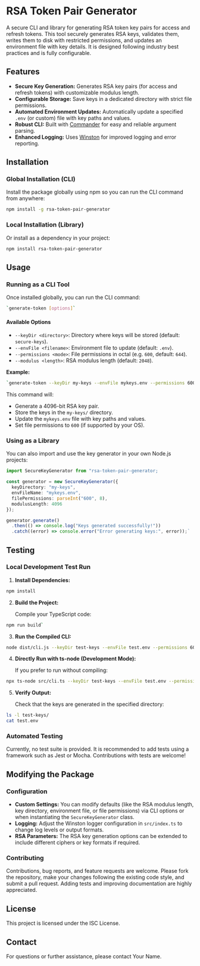 # RSA Token Pair Generator

A secure CLI and library for generating RSA token key pairs for access and refresh tokens. This tool securely generates RSA keys, validates them, writes them to disk with restricted permissions, and updates an environment file with key details. It is designed following industry best practices and is fully configurable.

## Features

- **Secure Key Generation:** Generates RSA key pairs (for access and refresh tokens) with customizable modulus length.
- **Configurable Storage:** Save keys in a dedicated directory with strict file permissions.
- **Automated Environment Updates:** Automatically update a specified `.env` (or custom) file with key paths and values.
- **Robust CLI:** Built with [Commander](https://www.npmjs.com/package/commander) for easy and reliable argument parsing.
- **Enhanced Logging:** Uses [Winston](https://www.npmjs.com/package/winston) for improved logging and error reporting.

## Installation

### Global Installation (CLI)

Install the package globally using npm so you can run the CLI command from anywhere:

```bash
npm install -g rsa-token-pair-generator
```

### Local Installation (Library)

Or install as a dependency in your project:

```bash
npm install rsa-token-pair-generator
```

## Usage

### Running as a CLI Tool

Once installed globally, you can run the CLI command:

```bash
`generate-token [options]`
```

#### Available Options

- `--keyDir <directory>`: Directory where keys will be stored (default: `secure-keys`).
- `--envFile <filename>`: Environment file to update (default: `.env`).
- `--permissions <mode>`: File permissions in octal (e.g. `600`, default: `644`).
- `--modulus <length>`: RSA modulus length (default: `2048`).

**Example:**

```bash
`generate-token --keyDir my-keys --envFile mykeys.env --permissions 600 --modulus 4096`
```

This command will:

- Generate a 4096-bit RSA key pair.
- Store the keys in the `my-keys/` directory.
- Update the `mykeys.env` file with key paths and values.
- Set file permissions to `600` (if supported by your OS).

### Using as a Library

You can also import and use the key generator in your own Node.js projects:

```typescript
import SecureKeyGenerator from "rsa-token-pair-generator;

const generator = new SecureKeyGenerator({
  keyDirectory: "my-keys",
  envFileName: "mykeys.env",
  filePermissions: parseInt("600", 8),
  modulusLength: 4096
});

generator.generate()
  .then(() => console.log("Keys generated successfully!"))
  .catch((error) => console.error("Error generating keys:", error));`
```

## Testing

### Local Development Test Run

1.  **Install Dependencies:**

```bash
npm install
```

2.  **Build the Project:**

    Compile your TypeScript code:

```bash
npm run build`
```

3.  **Run the Compiled CLI:**

```bash
node dist/cli.js --keyDir test-keys --envFile test.env --permissions 600 --modulus 4096
```

4.  **Directly Run with ts-node (Development Mode):**

    If you prefer to run without compiling:

```bash
npx ts-node src/cli.ts --keyDir test-keys --envFile test.env --permissions 600 --modulus 4096`
```

5.  **Verify Output:**

    Check that the keys are generated in the specified directory:

```bash
ls -l test-keys/
cat test.env
```

### Automated Testing

Currently, no test suite is provided. It is recommended to add tests using a framework such as Jest or Mocha. Contributions with tests are welcome!

## Modifying the Package

### Configuration

- **Custom Settings:** You can modify defaults (like the RSA modulus length, key directory, environment file, or file permissions) via CLI options or when instantiating the `SecureKeyGenerator` class.
- **Logging:** Adjust the Winston logger configuration in `src/index.ts` to change log levels or output formats.
- **RSA Parameters:** The RSA key generation options can be extended to include different ciphers or key formats if required.

### Contributing

Contributions, bug reports, and feature requests are welcome. Please fork the repository, make your changes following the existing code style, and submit a pull request. Adding tests and improving documentation are highly appreciated.

## License

This project is licensed under the ISC License.

## Contact

For questions or further assistance, please contact Your Name.

